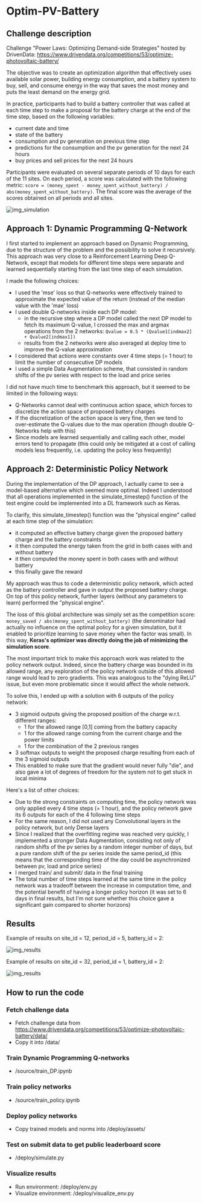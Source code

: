 Optim-PV-Battery
===

## Challenge description

Challenge "Power Laws: Optimizing Demand-side Strategies" hosted by DrivenData: https://www.drivendata.org/competitions/53/optimize-photovoltaic-battery/

The objective was to create an optimization algorithm that effectively uses available solar power, building energy consumption, and a battery system to buy, sell, and consume energy in the way that saves the most money and puts the least demand on the energy grid.

In practice, participants had to build a battery controller that was called at each time step to make a proposal for the battery charge at the end of the time step, based on the following variables:
- current date and time
- state of the battery
- consumption and pv generation on previous time step
- predictions for the consumption and the pv generation for the next 24 hours
- buy prices and sell prices for the next 24 hours

Participants were evaluated on several separate periods of 10 days for each of the 11 sites. On each period, a score was calculated with the following metric: `score = (money_spent - money_spent_without_battery) / abs(money_spent_without_battery)`. The final score was the average of the scores obtained on all periods and all sites.

![img_simulation](./output/policy/img/simulation.png)

## Approach 1: Dynamic Programming Q-Network

I first started to implement an approach based on Dynamic Programming, due to the structure of the problem and the possibility to solve it recursively. This approach was very close to a Reinforcement Learning Deep Q-Network, except that models for different time steps were separate and learned sequentially starting from the last time step of each simulation.

I made the following choices:
- I used the 'mse' loss so that Q-networks were effectively trained to approximate the expected value of the return (instead of the median value with the 'mae' loss)
- I used double Q-networks inside each DP model:
  - in the recursive step where a DP model called the next DP model to fetch its maximum Q-value, I crossed the max and argmax operations from the 2 networks:
`Qvalue = 0.5 * (Qvalue1[indmax2] + Qvalue2[indmax1])` 
  - results from the 2 networks were also averaged at deploy time to improve the Q-value approximation
- I considered that actions were constants over 4 time steps (= 1 hour) to limit the number of consecutive DP models
- I used a simple Data Augmentation scheme, that consisted in random shifts of the pv series with respect to the load and price series

I did not have much time to benchmark this approach, but it seemed to be limited in the following ways:

- Q-Networks cannot deal with continuous action space, which forces to discretize the action space of proposed battery charges
- If the discretization of the action space is very fine, then we tend to over-estimate the Q-values due to the max operation (though double Q-Networks help with this)
- Since models are learned sequentially and calling each other, model errors tend to propagate (this could only be mitigated at a cost of calling models less frequently, i.e. updating the policy less frequently)

## Approach 2: Deterministic Policy Network

During the implementation of the DP approach, I actually came to see a model-based alternative which seemed more optimal. Indeed I understood that all operations implemented in the simulate_timestep() function of the test engine could be implemented into a DL framework such as Keras. 

To clarify, this simulate_timestep() function was the "physical engine" called at each time step of the simulation:
- it computed an effective battery charge given the proposed battery charge and the battery constraints
- it then computed the energy taken from the grid in both cases with and without battery
- it then computed the money spent in both cases with and without battery
- this finally gave the reward

My approach was thus to code a deterministic policy network, which acted as the battery controller and gave in output the proposed battery charge. On top of this policy network, further layers (without any parameters to learn) performed the "physical engine". 

The loss of this global architecture was simply set as the competition score: `money_saved / abs(money_spent_without_battery)` (the denominator had actually no influence on the optimal policy for a given simulation, but it enabled to prioritize learning to save money when the factor was small). In this way, **Keras's optimizer was directly doing the job of minimizing the simulation score**.

The most important trick to make this approach work was related to the policy network output. Indeed, since the battery charge was bounded in its allowed range, any exploration of the policy network outside of this allowed range would lead to zero gradients. This was analogous to the "dying ReLU" issue, but even more problematic since it would affect the whole network.

To solve this, I ended up with a solution with 6 outputs of the policy network:
- 3 sigmoid outputs giving the proposed position of the charge w.r.t. different ranges:
    - 1 for the allowed range [0,1] coming from the battery capacity
    - 1 for the allowed range coming from the current charge and the power limits
    - 1 for the combination of the 2 previous ranges
- 3 softmax outputs to weight the proposed charge resulting from each of the 3 sigmoid outputs
- This enabled to make sure that the gradient would never fully "die", and also gave a lot of degrees of freedom for the system not to get stuck in local minima

Here's a list of other choices:
- Due to the strong constraints on computing time, the policy network was only applied every 4 time steps (= 1 hour), and the policy network gave its 6 outputs for each of the 4 following time steps
- For the same reason, I did not used any Convolutional layers in the policy network, but only Dense layers
- Since I realized that the overfitting regime was reached very quickly, I implemented a stronger Data Augmentation, consisting not only of random shifts of the pv series by a random integer number of days, but a pure random shift of the pv series inside the same period_id (this means that the corresponding time of the day could be asynchronized between pv, load and price series)
- I merged train/ and submit/ data in the final training
- The total number of time steps learned at the same time in the policy network was a tradeoff between the increase in computation time, and the potential benefit of having a longer policy horizon (it was set to 6 days in final results, but I'm not sure whether this choice gave a significant gain compared to shorter horizons)


## Results

Example of results on site_id = 12, period_id = 5, battery_id = 2:

![img_results](./output/policy/img/simulation_s12_b2_p5.png)

Example of results on site_id = 32, period_id = 1, battery_id = 2:

![img_results](./output/policy/img/simulation_s32_b2_p1.png)

## How to run the code

### Fetch challenge data
- Fetch challenge data from https://www.drivendata.org/competitions/53/optimize-photovoltaic-battery/data/
- Copy it into /data/

### Train Dynamic Programming Q-networks
- /source/train_DP.ipynb

### Train policy networks
- /source/train_policy.ipynb

### Deploy policy networks
- Copy trained models and norms into /deploy/assets/

### Test on submit data to get public leaderboard score
- /deploy/simulate.py

### Visualize results
- Run environment: /deploy/env.py
- Visualize environment: /deploy/visualize_env.py


